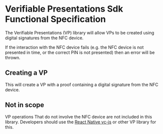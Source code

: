 # Verifiable Presentations Sdk Functional Specification

The Verifiable Presentations (VP) library will allow VPs to be created using digital signatures from the NFC device.

If the interaction with the NFC device fails (e.g. the NFC device is not presented in time, or the correct PIN is not presented) then an error will be thrown.

## Creating a VP
This will create a VP with a proof containing a digital signature from the NFC device.

## Not in scope
VP operations That do not involve the NFC device are not included in this library. Developers should use the [React Native vc-js](https://github.com/Sphereon-Opensource/react-native-vc-js) or other VP  library for this.